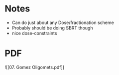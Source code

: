 # Notes
- Can do just about any Dose/fractionation scheme
- Probably should be doing SBRT though
- nice dose-constraints  

# PDF
![[07. Gomez Oligomets.pdf]]